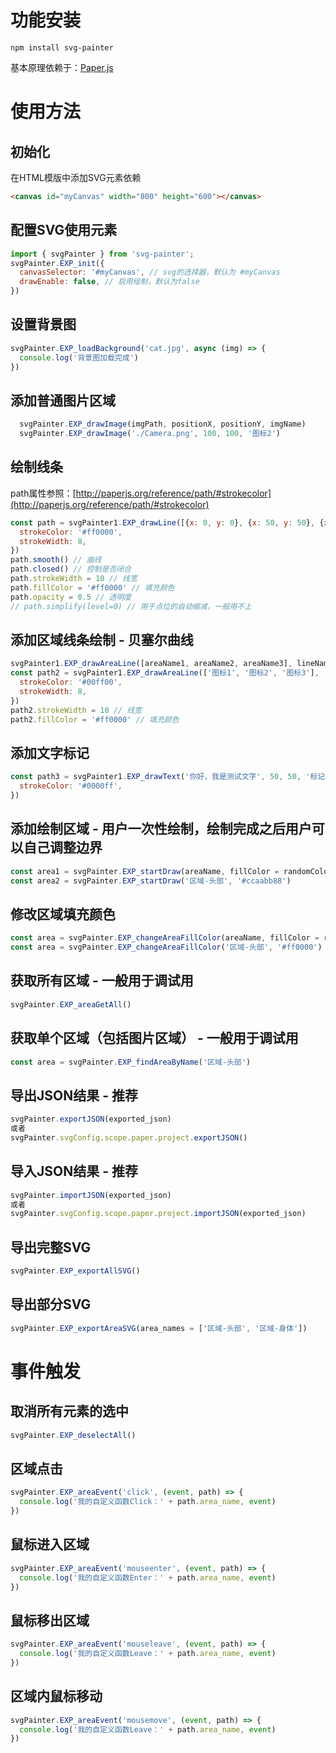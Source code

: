 # 功能安装
`npm install svg-painter`

基本原理依赖于：[Paper.js](http://paperjs.org/reference/global/)

# 使用方法
## 初始化
在HTML模版中添加SVG元素依赖
```html
<canvas id="myCanvas" width="800" height="600"></canvas>
```

## 配置SVG使用元素
```js
import { svgPainter } from 'svg-painter';
svgPainter.EXP_init({
  canvasSelector: '#myCanvas', // svg的选择器，默认为 #myCanvas
  drawEnable: false, // 启用绘制，默认为false
})
```

## 设置背景图
```js
svgPainter.EXP_loadBackground('cat.jpg', async (img) => {
  console.log('背景图加载完成')
})
```

## 添加普通图片区域
```js
  svgPainter.EXP_drawImage(imgPath, positionX, positionY, imgName)
  svgPainter.EXP_drawImage('./Camera.png', 100, 100, '图标2')
```

## 绘制线条
path属性参照：[http://paperjs.org/reference/path/#strokecolor](http://paperjs.org/reference/path/#strokecolor)
```js
const path = svgPainter1.EXP_drawLine([{x: 0, y: 0}, {x: 50, y: 50}, {x: 30, y: 90}], '标记-直线1', {
  strokeColor: '#ff0000',
  strokeWidth: 8,
})
path.smooth() // 曲线
path.closed() // 控制是否闭合
path.strokeWidth = 10 // 线宽
path.fillColor = '#ff0000' // 填充颜色
path.opacity = 0.5 // 透明度
// path.simplify(level=0) // 用于点位的自动缩减，一般用不上
```

## 添加区域线条绘制 - 贝塞尔曲线
```js
svgPainter1.EXP_drawAreaLine([areaName1, areaName2, areaName3], lineName)
const path2 = svgPainter1.EXP_drawAreaLine(['图标1', '图标2', '图标3'], '标记-线条1', {
  strokeColor: '#00ff00',
  strokeWidth: 8,
})
path2.strokeWidth = 10 // 线宽
path2.fillColor = '#ff0000' // 填充颜色
```

## 添加文字标记
```js
const path3 = svgPainter1.EXP_drawText('你好，我是测试文字', 50, 50, '标记-文字1', {
  strokeColor: '#0000ff',
})
```

## 添加绘制区域 - 用户一次性绘制，绘制完成之后用户可以自己调整边界
```js
const area1 = svgPainter.EXP_startDraw(areaName, fillColor = randomColor)
const area2 = svgPainter.EXP_startDraw('区域-头部', '#ccaabb88')
```

## 修改区域填充颜色
```js
const area = svgPainter.EXP_changeAreaFillColor(areaName, fillColor = randomColor)
const area = svgPainter.EXP_changeAreaFillColor('区域-头部', '#ff0000')
```

## 获取所有区域 - 一般用于调试用
```js
svgPainter.EXP_areaGetAll()
```

## 获取单个区域（包括图片区域） - 一般用于调试用
```js
const area = svgPainter.EXP_findAreaByName('区域-头部')
```

## 导出JSON结果 - 推荐
```js
svgPainter.exportJSON(exported_json)
或者
svgPainter.svgConfig.scope.paper.project.exportJSON()
```

## 导入JSON结果 - 推荐
```js
svgPainter.importJSON(exported_json)
或者
svgPainter.svgConfig.scope.paper.project.importJSON(exported_json)
```

## 导出完整SVG
```js
svgPainter.EXP_exportAllSVG()
```

## 导出部分SVG
```js
svgPainter.EXP_exportAreaSVG(area_names = ['区域-头部', '区域-身体'])
```

# 事件触发
## 取消所有元素的选中
```js
svgPainter.EXP_deselectAll()
```

## 区域点击
```js
svgPainter.EXP_areaEvent('click', (event, path) => {
  console.log('我的自定义函数Click：' + path.area_name, event)
})
```

## 鼠标进入区域
```js
svgPainter.EXP_areaEvent('mouseenter', (event, path) => {
  console.log('我的自定义函数Enter：' + path.area_name, event)
})
```

## 鼠标移出区域
```js
svgPainter.EXP_areaEvent('mouseleave', (event, path) => {
  console.log('我的自定义函数Leave：' + path.area_name, event)
})
```

## 区域内鼠标移动
```js
svgPainter.EXP_areaEvent('mousemove', (event, path) => {
  console.log('我的自定义函数Leave：' + path.area_name, event)
})
```
